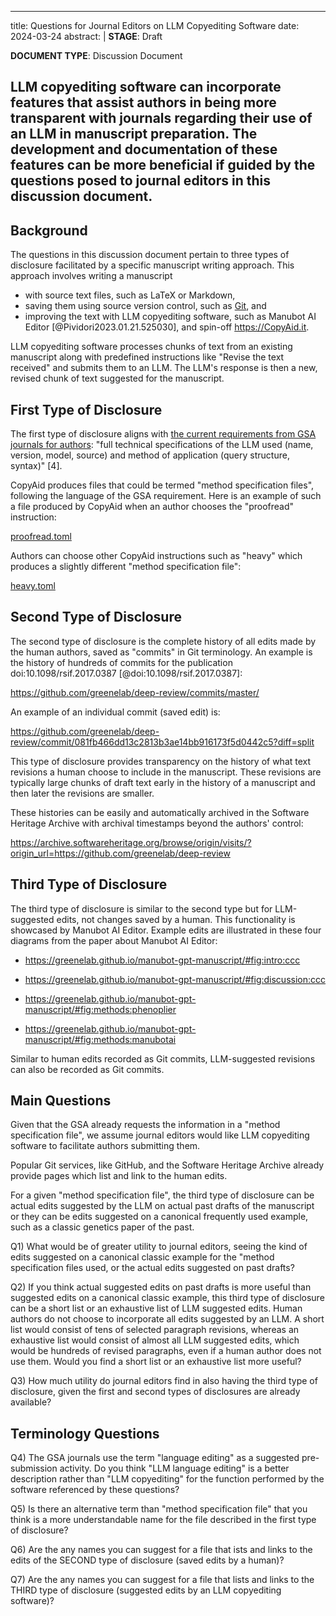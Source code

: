 <!-- copybreak off # to proof -->

---
title: Questions for Journal Editors on LLM Copyediting Software
date: 2024-03-24
abstract: |
  **STAGE**: Draft

  **DOCUMENT TYPE**: Discussion Document

  LLM copyediting software can incorporate features that assist authors
  in being more transparent with
  journals regarding their use of an LLM in manuscript preparation.
  The development and documentation of these features can be more beneficial if guided
  by the questions posed to journal editors in this discussion document.
---

<!-- copybreak off # to light -->

Background
----------

The questions in this discussion document pertain to three types of disclosure facilitated by a specific
manuscript writing approach. This approach involves writing a manuscript

* with source text files, such as LaTeX or Markdown,
* saving them using source version control, such as [Git](https://en.wikipedia.org/wiki/Git), and
* improving the text with LLM copyediting software,
  such as Manubot AI Editor [@Pividori2023.01.21.525030],
  and spin-off <https://CopyAid.it>.

LLM copyediting software processes chunks of text from an existing manuscript
along with predefined instructions like "Revise the text received" and submits them
to an LLM. The LLM's response is then a new, revised chunk of text
suggested for the manuscript.


<!-- copybreak off # to light -->

First Type of Disclosure
------------------------

The first type of disclosure aligns with
[the current requirements from GSA journals for authors](https://academic.oup.com/genetics/pages/general-instructions):
"full technical specifications of the LLM used (name, version, model, source) and method
of application (query structure, syntax)" [4].

CopyAid produces files that could be termed "method specification files", following the
language of the GSA requirement.
Here is an example of such a file produced by CopyAid when an author chooses the "proofread"
instruction:

[proofread.toml](https://gitlab.com/castedo/copyaid/-/raw/68647e9c9439159259e6a282ccd0de5c15aea944/copyaid/config/proofread.toml)

Authors can choose other CopyAid instructions such as "heavy" which produces a slightly
different "method specification file":

[heavy.toml](https://gitlab.com/castedo/copyaid/-/raw/68647e9c9439159259e6a282ccd0de5c15aea944/copyaid/config/heavy.toml)


<!-- copybreak on -->

Second Type of Disclosure
-------------------------

The second type of disclosure is the complete history of all edits made by the human authors,
saved as "commits" in Git terminology. An example is the history of hundreds of
commits for the publication doi:10.1098/rsif.2017.0387 [@doi:10.1098/rsif.2017.0387]:

<https://github.com/greenelab/deep-review/commits/master/>

An example of an individual commit (saved edit) is:

<https://github.com/greenelab/deep-review/commit/081fb466dd13c2813b3ae14bb916173f5d0442c5?diff=split>

This type of disclosure provides transparency on the history of what text revisions
a human choose to include in the manuscript.
These revisions are typically large chunks of draft text early in the history of a
manuscript and then later the revisions are smaller.

These histories can be easily and automatically archived in the Software Heritage
Archive with archival timestamps beyond the authors' control:

<https://archive.softwareheritage.org/browse/origin/visits/?origin_url=https://github.com/greenelab/deep-review>


<!-- copybreak off # to light -->

Third Type of Disclosure
------------------------

The third type of disclosure is similar to the second type but for LLM-suggested edits,
not changes saved by a human. 
This functionality is showcased by Manubot AI Editor.
Example edits are illustrated in these four
diagrams from the paper about Manubot AI Editor:

* <https://greenelab.github.io/manubot-gpt-manuscript/#fig:intro:ccc>

* <https://greenelab.github.io/manubot-gpt-manuscript/#fig:discussion:ccc>

* <https://greenelab.github.io/manubot-gpt-manuscript/#fig:methods:phenoplier>

* <https://greenelab.github.io/manubot-gpt-manuscript/#fig:methods:manubotai>

Similar to human edits recorded as Git commits, LLM-suggested revisions can also be recorded
as Git commits.


<!-- copybreak on # heavy yet to merge -->

Main Questions
--------------

Given that the GSA already requests the information in a "method specification file", we
assume journal editors would like LLM copyediting software to facilitate authors
submitting them.

Popular Git services, like GitHub, and the Software Heritage Archive already provide
pages which list and link to the human edits.

For a given "method specification file", the third type of disclosure can be actual edits suggested by the LLM on actual
past drafts of the manuscript or they can be edits suggested on a canonical frequently
used example, such as a classic genetics paper of the past.

Q1) What would be of greater utility to journal editors, seeing the kind of edits
suggested on a canonical classic example for the "method specification files used,
or the actual edits suggested on past drafts?

Q2) If you think actual suggested edits on past drafts is more useful than suggested
edits on a canonical classic example,
this third type of disclosure can be a short list or an exhaustive list of LLM
suggested edits. Human authors do not choose to incorporate all edits suggested by an
LLM. A short list would consist of tens of selected paragraph revisions,
whereas an exhaustive list would consist of almost all LLM suggested edits, which would
be hundreds of revised paragraphs, even if a human author does not use them.
Would you find a short list or an exhaustive list more useful?

Q3) How much utility do journal editors find in also having the third type of
disclosure, given the first and second types of disclosures are already available?


Terminology Questions
---------------------

Q4) The GSA journals use the term "language editing" as a suggested pre-submission
activity. Do you think "LLM language editing" is a better description rather than "LLM
copyediting" for the function performed by the software referenced by these questions?

Q5) Is there an alternative term than "method specification file" that you think
is a more understandable name for the file described in the first type of disclosure?

Q6) Are the any names you can suggest for a file that 
ists and links to the edits of the SECOND type of disclosure (saved edits by a human)?

Q7) Are the any names you can suggest for a file that lists and links to the THIRD type
of disclosure (suggested edits by an LLM copyediting software)?
